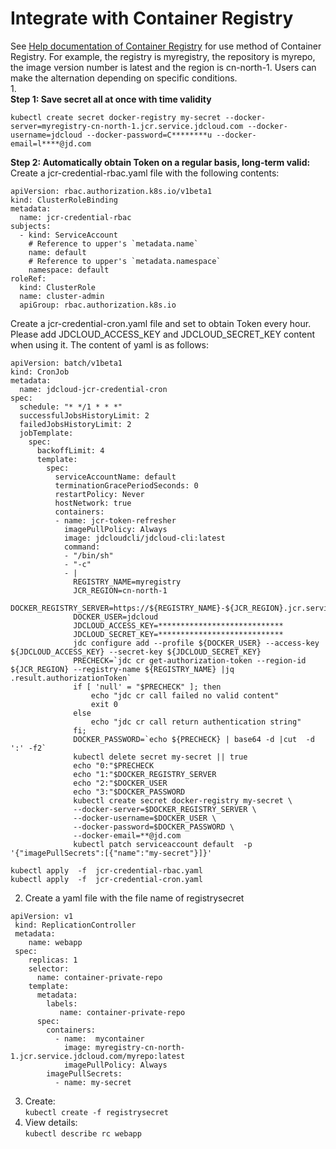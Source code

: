 # Integrate with Container Registry  

See [Help documentation of Container Registry](https://docs.jdcloud.com/cn/container-registry/create-image) for use method of Container Registry. For example, the registry is myregistry, the repository is myrepo, the image version number is latest and the region is cn-north-1. Users can make the alternation depending on specific conditions.  
1.   
**Step 1: Save secret all at once with time validity**
```
kubectl create secret docker-registry my-secret --docker-server=myregistry-cn-north-1.jcr.service.jdcloud.com --docker-username=jdcloud --docker-password=C********u --docker-email=l****@jd.com
```
**Step 2: Automatically obtain Token on a regular basis, long-term valid:**  
Create a jcr-credential-rbac.yaml file with the following contents:
```
apiVersion: rbac.authorization.k8s.io/v1beta1
kind: ClusterRoleBinding
metadata:
  name: jcr-credential-rbac
subjects:
  - kind: ServiceAccount
    # Reference to upper's `metadata.name`
    name: default
    # Reference to upper's `metadata.namespace`
    namespace: default
roleRef:
  kind: ClusterRole
  name: cluster-admin
  apiGroup: rbac.authorization.k8s.io
```
Create a jcr-credential-cron.yaml file and set to obtain Token every hour. Please add JDCLOUD_ACCESS_KEY and JDCLOUD_SECRET_KEY content when using it. The content of yaml is as follows:
```
apiVersion: batch/v1beta1
kind: CronJob
metadata:
  name: jdcloud-jcr-credential-cron
spec:
  schedule: "* */1 * * *"
  successfulJobsHistoryLimit: 2
  failedJobsHistoryLimit: 2  
  jobTemplate:
    spec:
      backoffLimit: 4
      template:
        spec:
          serviceAccountName: default
          terminationGracePeriodSeconds: 0
          restartPolicy: Never
          hostNetwork: true
          containers:
          - name: jcr-token-refresher
            imagePullPolicy: Always
            image: jdcloudcli/jdcloud-cli:latest
            command:
            - "/bin/sh"
            - "-c"
            - |
              REGISTRY_NAME=myregistry
              JCR_REGION=cn-north-1
              DOCKER_REGISTRY_SERVER=https://${REGISTRY_NAME}-${JCR_REGION}.jcr.service.jdcloud.com
              DOCKER_USER=jdcloud
              JDCLOUD_ACCESS_KEY=****************************
              JDCLOUD_SECRET_KEY=****************************
              jdc configure add --profile ${DOCKER_USER} --access-key ${JDCLOUD_ACCESS_KEY} --secret-key ${JDCLOUD_SECRET_KEY}
              PRECHECK=`jdc cr get-authorization-token --region-id ${JCR_REGION} --registry-name ${REGISTRY_NAME} |jq .result.authorizationToken`
              if [ 'null' = "$PRECHECK" ]; then
                  echo "jdc cr call failed no valid content" 
                  exit 0 
              else
                  echo "jdc cr call return authentication string"
              fi;
              DOCKER_PASSWORD=`echo ${PRECHECK} | base64 -d |cut  -d  ':' -f2`
              kubectl delete secret my-secret || true
              echo "0:"$PRECHECK
              echo "1:"$DOCKER_REGISTRY_SERVER
              echo "2:"$DOCKER_USER
              echo "3:"$DOCKER_PASSWORD
              kubectl create secret docker-registry my-secret \
              --docker-server=$DOCKER_REGISTRY_SERVER \
              --docker-username=$DOCKER_USER \
              --docker-password=$DOCKER_PASSWORD \
              --docker-email=**@jd.com
              kubectl patch serviceaccount default  -p '{"imagePullSecrets":[{"name":"my-secret"}]}'
```
```
kubectl apply  -f  jcr-credential-rbac.yaml
kubectl apply  -f  jcr-credential-cron.yaml
```
2. Create a yaml file with the file name of registrysecret
```
apiVersion: v1
 kind: ReplicationController
 metadata:
    name: webapp
 spec:
    replicas: 1
    selector:
      name: container-private-repo
    template:
      metadata:
        labels:
           name: container-private-repo
      spec:
        containers:
          - name:  mycontainer
            image: myregistry-cn-north-1.jcr.service.jdcloud.com/myrepo:latest
            imagePullPolicy: Always
        imagePullSecrets:
          - name: my-secret
```
3.   Create:  
 `kubectl create -f registrysecret`  
4.   View details:  
 `kubectl describe rc webapp`  
